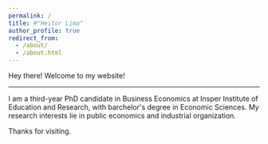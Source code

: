 ```yaml
---
permalink: /
title: #"Heitor Lima"
author_profile: true
redirect_from: 
  - /about/
  - /about.html
---
```


Hey there! Welcome to my website!

------

I am a third-year PhD candidate in Business Economics at Insper Institute of Education and Research, with barchelor's degree in Economic Sciences. My research interests lie in public economics and industrial organization.

Thanks for visiting.
